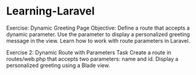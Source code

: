# Learning-Laravel
Exercise: Dynamic Greeting Page
Objective:
Define a route that accepts a dynamic parameter.
Use the parameter to display a personalized greeting message in the view.
Learn how to work with route parameters in Laravel.


Exercise 2: Dynamic Route with Parameters
Task
Create a route in routes/web.php that accepts two parameters: name and id.
Display a personalized greeting using a Blade view.